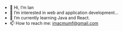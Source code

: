 - 👋 Hi, I’m Ian
- 👀 I’m interested in web and application development...
- 🌱 I’m currently learning Java and React.
- 📫 How to reach me: imacmumf@gmail.com

<!---
imacmumf/imacmumf is a ✨ special ✨ repository because its `README.md` (this file) appears on your GitHub profile.
You can click the Preview link to take a look at your changes.
--->
